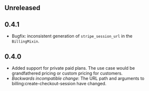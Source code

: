 Unreleased
----------------------

0.4.1
----------------------
- Bugfix: inconsistent generation of `stripe_session_url` in the `BillingMixin`.

0.4.0
----------------------
- Added support for private paid plans. The use case would be grandfathered pricing or custom pricing for customers.
- _Backwards incompatible change_: The URL path and arguments to billing:create-checkout-session have changed.
